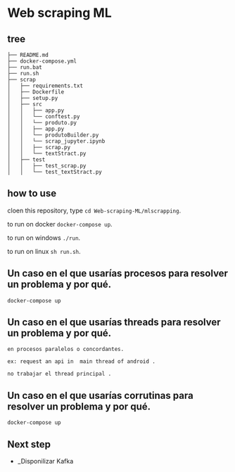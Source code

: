 # Web scraping ML


## tree

    ├── README.md
    ├── docker-compose.yml
    ├── run.bat
    ├── run.sh
    ├── scrap
    │   ├── requirements.txt
    │   ├── Dockerfile
    │   ├── setup.py
    │   ├── src
    │   │   ├── app.py
    │   │   └── conftest.py
    │   │   └── produto.py
    │   │   ├── app.py
    │   │   └── produtoBuilder.py
    │   │   └── scrap_jupyter.ipynb
    │   │   ├── scrap.py
    │   │   └── textStract.py
    │   ├── test
    │   │   ├── test_scrap.py
    │   │   └── test_textStract.py


## how to use

cloen this repository, type `cd Web-scraping-ML/mlscrapping`.

to run on docker `docker-compose up`.

to run on windows `./run`.

to run on  linux `sh run.sh`.


## Un caso en el que usarías procesos para resolver un problema y por qué.
 `docker-compose up`

##	Un caso en el que usarías threads para resolver un problema y por qué.
 `en procesos paralelos o concordantes.`

 `ex: request an api in  main thread of android .`

 `no trabajar el thread principal . `



##	Un caso en el que usarías corrutinas para resolver un problema y por qué.
 `docker-compose up`



## Next step

- _Disponilizar Kafka 
